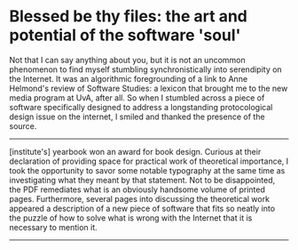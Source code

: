 Blessed be thy files: the art and potential of the software 'soul'
==================================================================


Not that I can say anything about you, but it is not an uncommon phenomenon to find myself stumbling synchronistically into serendipity on the Internet. It was an algorithmic foregrounding of a link to Anne Helmond's review of Software Studies: a lexicon that brought me to the new media program at UvA, after all. So when I stumbled across a piece of software specifically designed to address a longstanding protocological design issue on the internet, I smiled and thanked the presence of the source.

 - - - - - -

[institute's] yearbook won an award for book design. Curious at their declaration of providing space for practical work of theoretical importance, I took the opportunity to savor some notable typography at the same time as investigating what they meant by that statement. Not to be disappointed, the PDF remediates what is an obviously handsome volume of printed pages. Furthermore, several pages into discussing the theoretical work appeared a description of a new piece of software that fits so neatly into the puzzle of how to solve what is wrong with the Internet that it is necessary to mention it.

 - - - - - -


